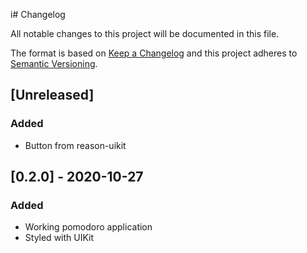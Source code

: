 i# Changelog

All notable changes to this project will be documented in this file.

The format is based on [Keep a Changelog](http://keepachangelog.com/en/1.0.0/)
and this project adheres to [Semantic Versioning](http://semver.org/spec/v2.0.0.html).

## [Unreleased]
### Added
- Button from reason-uikit

## [0.2.0] - 2020-10-27
### Added
- Working pomodoro application
- Styled with UIKit